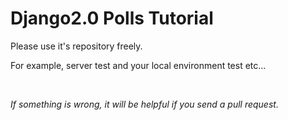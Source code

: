 # Django2.0 Polls Tutorial

Please use it's repository freely.

For example, server test and your local environment test etc...

<br>

*If something is wrong, it will be helpful if you send a pull request.*
